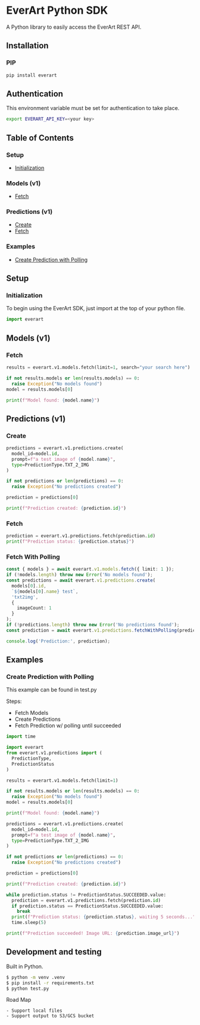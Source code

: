 # EverArt Python SDK

A Python library to easily access the EverArt REST API.

## Installation

### PIP
```bash
pip install everart
```

## Authentication
This environment variable must be set for authentication to take place.
```bash
export EVERART_API_KEY=<your key>
```

## Table of Contents

### Setup
- [Initialization](#initialization)

### Models (v1)
- [Fetch](#fetch)

### Predictions (v1)
- [Create](#create)
- [Fetch](#fetch)

### Examples
- [Create Prediction with Polling](#create-prediction-with-polling)

## Setup

### Initialization
To begin using the EverArt SDK, just import at the top of your python file.
```python
import everart
```

## Models (v1)

### Fetch
```python
results = everart.v1.models.fetch(limit=1, search="your search here")

if not results.models or len(results.models) == 0:
  raise Exception("No models found")
model = results.models[0]

print(f"Model found: {model.name}")
```

## Predictions (v1)

### Create

```python
predictions = everart.v1.predictions.create(
  model_id=model.id,
  prompt=f"a test image of {model.name}",
  type=PredictionType.TXT_2_IMG
)

if not predictions or len(predictions) == 0:
  raise Exception("No predictions created")

prediction = predictions[0]

print(f"Prediction created: {prediction.id}")
```

### Fetch

```python
prediction = everart.v1.predictions.fetch(prediction.id)
print(f"Prediction status: {prediction.status}")
```

### Fetch With Polling

```typescript
const { models } = await everart.v1.models.fetch({ limit: 1 }); 
if (!models.length) throw new Error('No models found');
const predictions = await everart.v1.predictions.create(
  models[0].id, 
  `${models[0].name} test`,
  'txt2img',
  { 
    imageCount: 1 
  }
);
if (!predictions.length) throw new Error('No predictions found');
const prediction = await everart.v1.predictions.fetchWithPolling(predictions[0].id);

console.log('Prediction:', prediction);
```

## Examples

### Create Prediction with Polling
This example can be found in test.py

Steps:
- Fetch Models
- Create Predictions
- Fetch Prediction w/ polling until succeeded
```python
import time

import everart
from everart.v1.predictions import (
  PredictionType,
  PredictionStatus
)

results = everart.v1.models.fetch(limit=1)

if not results.models or len(results.models) == 0:
  raise Exception("No models found")
model = results.models[0]

print(f"Model found: {model.name}")

predictions = everart.v1.predictions.create(
  model_id=model.id,
  prompt=f"a test image of {model.name}",
  type=PredictionType.TXT_2_IMG
)

if not predictions or len(predictions) == 0:
  raise Exception("No predictions created")

prediction = predictions[0]

print(f"Prediction created: {prediction.id}")

while prediction.status != PredictionStatus.SUCCEEDED.value:
  prediction = everart.v1.predictions.fetch(prediction.id)
  if prediction.status == PredictionStatus.SUCCEEDED.value:
    break
  print(f"Prediction status: {prediction.status}, waiting 5 seconds...")
  time.sleep(5)

print(f"Prediction succeeded! Image URL: {prediction.image_url}")
```

## Development and testing

Built in Python.

```bash
$ python -m venv .venv 
$ pip install -r requirements.txt
$ python test.py
```

Road Map

```
- Support local files
- Support output to S3/GCS bucket
```